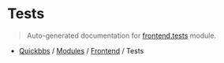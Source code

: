 # Tests

> Auto-generated documentation for [frontend.tests](blob/master/frontend/tests.py) module.

- [Quickbbs](../README.md#quickbbs-index) / [Modules](../MODULES.md#quickbbs-modules) / [Frontend](index.md#frontend) / Tests
